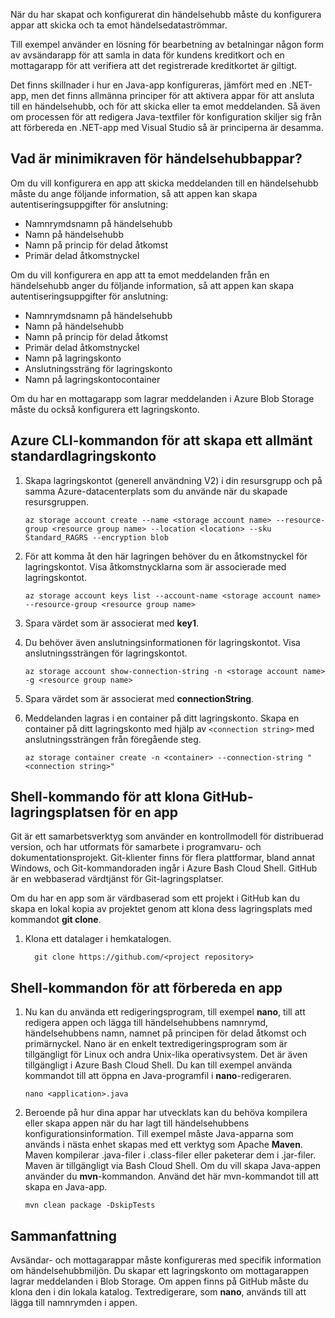 När du har skapat och konfigurerat din händelsehubb måste du konfigurera appar att skicka och ta emot händelsedataströmmar.

Till exempel använder en lösning för bearbetning av betalningar någon form av avsändarapp för att samla in data för kundens kreditkort och en mottagarapp för att verifiera att det registrerade kreditkortet är giltigt.

Det finns skillnader i hur en Java-app konfigureras, jämfört med en .NET-app, men det finns allmänna principer för att aktivera appar för att ansluta till en händelsehubb, och för att skicka eller ta emot meddelanden. Så även om processen för att redigera Java-textfiler för konfiguration skiljer sig från att förbereda en .NET-app med Visual Studio så är principerna är desamma.

## <a name="what-are-the-minimum-event-hub-application-requirements"></a>Vad är minimikraven för händelsehubbappar?

Om du vill konfigurera en app att skicka meddelanden till en händelsehubb måste du ange följande information, så att appen kan skapa autentiseringsuppgifter för anslutning:

- Namnrymdsnamn på händelsehubb
- Namn på händelsehubb
- Namn på princip för delad åtkomst
- Primär delad åtkomstnyckel

Om du vill konfigurera en app att ta emot meddelanden från en händelsehubb anger du följande information, så att appen kan skapa autentiseringsuppgifter för anslutning:

- Namnrymdsnamn på händelsehubb
- Namn på händelsehubb
- Namn på princip för delad åtkomst
- Primär delad åtkomstnyckel
- Namn på lagringskonto
- Anslutningssträng för lagringskonto
- Namn på lagringskontocontainer

Om du har en mottagarapp som lagrar meddelanden i Azure Blob Storage måste du också konfigurera ett lagringskonto.

## <a name="the-azure-cli-commands-for-creating-a-general-purpose-standard-storage-account"></a>Azure CLI-kommandon för att skapa ett allmänt standardlagringskonto

1. Skapa lagringskontot (generell användning V2) i din resursgrupp och på samma Azure-datacenterplats som du använde när du skapade resursgruppen.

    ```azurecli
    az storage account create --name <storage account name> --resource-group <resource group name> --location <location> --sku Standard_RAGRS --encryption blob
    ```

1. För att komma åt den här lagringen behöver du en åtkomstnyckel för lagringskontot. Visa åtkomstnycklarna som är associerade med lagringskontot.

    ```azurecli
    az storage account keys list --account-name <storage account name> --resource-group <resource group name>
    ```

1. Spara värdet som är associerat med **key1**.

1. Du behöver även anslutningsinformationen för lagringskontot. Visa anslutningssträngen för lagringskontot.

    ```azurecli
    az storage account show-connection-string -n <storage account name> -g <resource group name>
    ```

1. Spara värdet som är associerat med **connectionString**.

1. Meddelanden lagras i en container på ditt lagringskonto. Skapa en container på ditt lagringskonto med hjälp av `<connection string>` med anslutningssträngen från föregående steg.

    ```azurecli
    az storage container create -n <container> --connection-string "<connection string>"
    ```

## <a name="shell-command-for-cloning-an-application-github-repository"></a>Shell-kommando för att klona GitHub-lagringsplatsen för en app

Git är ett samarbetsverktyg som använder en kontrollmodell för distribuerad version, och har utformats för samarbete i programvaru- och dokumentationsprojekt. Git-klienter finns för flera plattformar, bland annat Windows, och Git-kommandoraden ingår i Azure Bash Cloud Shell. GitHub är en webbaserad värdtjänst för Git-lagringsplatser. 

Om du har en app som är värdbaserad som ett projekt i GitHub kan du skapa en lokal kopia av projektet genom att klona dess lagringsplats med kommandot **git clone**.

1. Klona ett datalager i hemkatalogen.

    ```azurecli
      git clone https://github.com/<project repository>
    ```

## <a name="shell-commands-for-preparing-an-application"></a>Shell-kommandon för att förbereda en app

1. Nu kan du använda ett redigeringsprogram, till exempel **nano**, till att redigera appen och lägga till händelsehubbens namnrymd, händelsehubbens namn, namnet på principen för delad åtkomst och primärnyckel. Nano är en enkelt textredigeringsprogram som är tillgängligt för Linux och andra Unix-lika operativsystem. Det är även tillgängligt i Azure Bash Cloud Shell. Du kan till exempel använda kommandot till att öppna en Java-programfil i **nano**-redigeraren.

    ```azurecli
    nano <application>.java
    ```

1. Beroende på hur dina appar har utvecklats kan du behöva kompilera eller skapa appen när du har lagt till händelsehubbens konfigurationsinformation. Till exempel måste Java-apparna som används i nästa enhet skapas med ett verktyg som Apache **Maven**. Maven kompilerar .java-filer i .class-filer eller paketerar dem i .jar-filer. Maven är tillgängligt via Bash Cloud Shell. Om du vill skapa Java-appen använder du **mvn**-kommandon. Använd det här mvn-kommandot till att skapa en Java-app.

    ```azurecli
    mvn clean package -DskipTests
    ```

## <a name="summary"></a>Sammanfattning

Avsändar- och mottagarappar måste konfigureras med specifik information om händelsehubbmiljön. Du skapar ett lagringskonto om mottagarappen lagrar meddelanden i Blob Storage. Om appen finns på GitHub måste du klona den i din lokala katalog. Textredigerare, som **nano**, används till att lägga till namnrymden i appen.